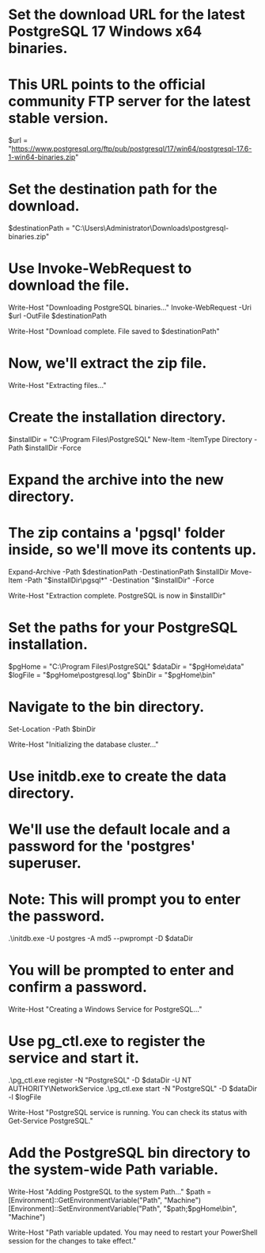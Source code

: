 # Set the download URL for the latest PostgreSQL 17 Windows x64 binaries.
# This URL points to the official community FTP server for the latest stable version.
$url = "https://www.postgresql.org/ftp/pub/postgresql/17/win64/postgresql-17.6-1-win64-binaries.zip"

# Set the destination path for the download.
$destinationPath = "C:\Users\Administrator\Downloads\postgresql-binaries.zip"

# Use Invoke-WebRequest to download the file.
Write-Host "Downloading PostgreSQL binaries..."
Invoke-WebRequest -Uri $url -OutFile $destinationPath

Write-Host "Download complete. File saved to $destinationPath"

# Now, we'll extract the zip file.
Write-Host "Extracting files..."

# Create the installation directory.
$installDir = "C:\Program Files\PostgreSQL"
New-Item -ItemType Directory -Path $installDir -Force

# Expand the archive into the new directory.
# The zip contains a 'pgsql' folder inside, so we'll move its contents up.
Expand-Archive -Path $destinationPath -DestinationPath $installDir
Move-Item -Path "$installDir\pgsql\*" -Destination "$installDir" -Force

Write-Host "Extraction complete. PostgreSQL is now in $installDir"


# Set the paths for your PostgreSQL installation.
$pgHome = "C:\Program Files\PostgreSQL"
$dataDir = "$pgHome\data"
$logFile = "$pgHome\postgresql.log"
$binDir = "$pgHome\bin"

# Navigate to the bin directory.
Set-Location -Path $binDir

Write-Host "Initializing the database cluster..."
# Use initdb.exe to create the data directory.
# We'll use the default locale and a password for the 'postgres' superuser.
# Note: This will prompt you to enter the password.
.\initdb.exe -U postgres -A md5 --pwprompt -D $dataDir
# You will be prompted to enter and confirm a password.

Write-Host "Creating a Windows Service for PostgreSQL..."
# Use pg_ctl.exe to register the service and start it.
.\pg_ctl.exe register -N "PostgreSQL" -D $dataDir -U NT AUTHORITY\NetworkService
.\pg_ctl.exe start -N "PostgreSQL" -D $dataDir -l $logFile

Write-Host "PostgreSQL service is running. You can check its status with Get-Service PostgreSQL."

# Add the PostgreSQL bin directory to the system-wide Path variable.
Write-Host "Adding PostgreSQL to the system Path..."
$path = [Environment]::GetEnvironmentVariable("Path", "Machine")
[Environment]::SetEnvironmentVariable("Path", "$path;$pgHome\bin", "Machine")

Write-Host "Path variable updated. You may need to restart your PowerShell session for the changes to take effect."
